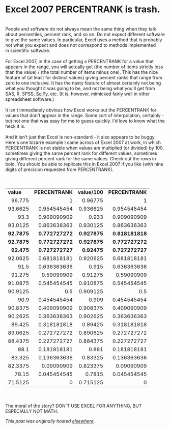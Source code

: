 # Excel 2007 PERCENTRANK is trash.

<div>
<br>People and software do not always mean the same thing when they talk about percentiles, percent rank, and so on. Do not expect different software to give the same values. In particular, Excel uses a method that is probably not what you expect and does not correspond to methods implemented in scientific software.<br><br>For Excel 2007, in the case of getting a PERCENTRANK for a value that appears in the range, you will actually get (the number of items strictly less than the value) / (the total number of items minus one). This has the nice feature of (at least for distinct values) giving percent ranks that range from zero to one inclusive. It has the nasty feature of almost certainly not being what you thought it was going to be, and not being what you'll get from SAS, R, SPSS, <a href="http://docs.scipy.org/doc/scipy-0.7.x/reference/generated/scipy.stats.percentileofscore.html">SciPy</a>, etc. (It is, however, mimicked fairly well in other spreadsheet software.)<br><br>It isn't immediately obvious how Excel works out the PERCENTRANK for values that don't appear in the range. Some sort of interpolation, certainly - but not one that was easy for me to guess quickly. I'd love to know what the heck it is.<br><br>And it isn't just that Excel is non-standard - it also appears to be buggy. Here's one bizarre example I came across of Excel 2007 at work, in which PERCENTRANK is not stable when values are multiplied (or divided) by 100, sometimes giving the same percent rank for different values, sometimes giving different percent rank for the same values. Check out the rows in bold. You should be able to replicate this in Excel 2007 if you like (with nine digits of precision requested from PERCENTRANK).<br><br><br><table border="0" cellpadding="0" cellspacing="0"> <colgroup>
<col width="65"> <col width="110"> <col width="73"> <col width="110"> </colgroup>
<tbody>
<tr height="17">  <td height="17" width="65"><b>value</b></td>  <td width="110"><b>PERCENTRANK</b></td>  <td width="73"><b>value/100</b></td>  <td width="110"><b>PERCENTRANK</b></td> </tr>
<tr height="17">  <td align="right" height="17">96.775</td>  <td align="right">1</td>  <td align="right">0.96775</td>  <td align="right">1</td> </tr>
<tr height="17">  <td align="right" height="17">93.6625</td>  <td align="right">0.954545454</td>  <td align="right">0.936625</td>  <td align="right">0.954545454</td> </tr>
<tr height="17">  <td align="right" height="17">93.3</td>  <td align="right">0.909090909</td>  <td align="right">0.933</td>  <td align="right">0.909090909</td> </tr>
<tr height="17">  <td align="right" height="17">93.0125</td>  <td align="right">0.863636363</td>  <td align="right">0.930125</td>  <td align="right">0.863636363</td> </tr>
<tr height="17">  <td align="right" class="xl67" height="17"><b>92.7875</b></td>  <td align="right" class="xl67"><b>0.772727272</b></td>  <td align="right" class="xl67"><b>0.927875</b></td>  <td align="right" class="xl67"><b>0.818181818</b></td> </tr>
<tr height="17">  <td align="right" class="xl67" height="17"><b>92.7875</b></td>  <td align="right" class="xl67"><b>0.772727272</b></td>  <td align="right" class="xl67"><b>0.927875</b></td>  <td align="right" class="xl67"><b>0.772727272</b></td> </tr>
<tr height="17">  <td align="right" class="xl67" height="17"><b>92.475</b></td>  <td align="right" class="xl67"><b>0.727272727</b></td>  <td align="right" class="xl67"><b>0.92475</b></td>  <td align="right" class="xl67"><b>0.727272727</b></td> </tr>
<tr height="17">  <td align="right" height="17">92.0625</td>  <td align="right">0.681818181</td>  <td align="right">0.920625</td>  <td align="right">0.681818181</td> </tr>
<tr height="17">  <td align="right" height="17">91.5</td>  <td align="right">0.636363636</td>  <td align="right">0.915</td>  <td align="right">0.636363636</td> </tr>
<tr height="17">  <td align="right" height="17">91.275</td>  <td align="right">0.59090909</td>  <td align="right">0.91275</td>  <td align="right">0.59090909</td> </tr>
<tr height="17">  <td align="right" height="17">91.0875</td>  <td align="right">0.545454545</td>  <td align="right">0.910875</td>  <td align="right">0.545454545</td> </tr>
<tr height="17">  <td align="right" height="17">90.9125</td>  <td align="right">0.5</td>  <td align="right">0.909125</td>  <td align="right">0.5</td> </tr>
<tr height="17">  <td align="right" height="17">90.9</td>  <td align="right">0.454545454</td>  <td align="right">0.909</td>  <td align="right">0.454545454</td> </tr>
<tr height="17">  <td align="right" height="17">90.8375</td>  <td align="right">0.409090909</td>  <td align="right">0.908375</td>  <td align="right">0.409090909</td> </tr>
<tr height="17">  <td align="right" height="17">90.2625</td>  <td align="right">0.363636363</td>  <td align="right">0.902625</td>  <td align="right">0.363636363</td> </tr>
<tr height="17">  <td align="right" height="17">89.425</td>  <td align="right">0.318181818</td>  <td align="right">0.89425</td>  <td align="right">0.318181818</td> </tr>
<tr height="17">  <td align="right" height="17">89.0625</td>  <td align="right">0.272727272</td>  <td align="right">0.890625</td>  <td align="right">0.272727272</td> </tr>
<tr height="17">  <td align="right" height="17">88.4375</td>  <td align="right">0.227272727</td>  <td align="right">0.884375</td>  <td align="right">0.227272727</td> </tr>
<tr height="17">  <td align="right" height="17">88.1</td>  <td align="right">0.181818181</td>  <td align="right">0.881</td>  <td align="right">0.181818181</td> </tr>
<tr height="17">  <td align="right" height="17">83.325</td>  <td align="right">0.136363636</td>  <td align="right">0.83325</td>  <td align="right">0.136363636</td> </tr>
<tr height="17">  <td align="right" height="17">82.3375</td>  <td align="right">0.09090909</td>  <td align="right">0.823375</td>  <td align="right">0.09090909</td> </tr>
<tr height="17">  <td align="right" height="17">78.15</td>  <td align="right">0.045454545</td>  <td align="right">0.7815</td>  <td align="right">0.045454545</td> </tr>
<tr height="17">  <td align="right" height="17">71.5125</td>  <td align="right">0</td>  <td align="right">0.715125</td>  <td align="right">0</td> </tr>
</tbody>
</table>
<br><br>The moral of the story? DON'T USE EXCEL FOR ANYTHING, BUT ESPECIALLY NOT MATH.<br>
</div>


*This post was originally hosted [elsewhere](http://planspace.blogspot.com/2012/03/excel-2007-percentrank-is-trash.html).*
